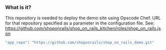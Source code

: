 ### What is it?
This repository is needed to deploy the demo site using Opscode Chef. URL for that repository specified as a parameter in the configuration file.
See: https://github.com/shoponrails/shop_on_rails_kitchen/roles/shop_on_rails.json

```bash
"app_repo": "https://github.com/shoponrails/shop_on_rails_demo.git"
```

